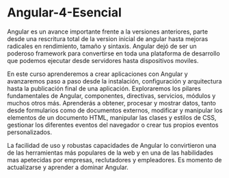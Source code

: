 # Angular-4-Esencial

Angular es un avance importante frente a la versiones anteriores, parte desde una rescritura total de la version inicial de angular hasta mejoras radicales en rendimiento, tamaño y sintaxis. Angular dejó de ser un poderoso framework para convertirse en toda una plataforma de desarrollo que podemos ejecutar desde servidores hasta dispositivos moviles.

En este curso aprenderemos a crear aplicaciones con Angular y avanzaremos paso a paso desde la instalación, configuración y arquitectura hasta la publicación final de una aplicación. Exploraremos los pilares fundamentales de Angular, componentes, directivas, servicios, módulos y muchos otros más. Aprenderás a obtener, procesar y mostrar datos, tanto desde formularios como de documentos externos, modificar y manipular los elementos de un documento HTML, manipular las clases y estilos de CSS, gestionar los diferentes eventos del navegador o crear tus propios eventos personalizados.

La facilidad de uso y robustas capacidades de Angular lo convirtieron una de las herramientas más populares de la web y en una de las habilidades mas apetecidas por empresas, reclutadores y empleadores. Es momento de actualizarse y aprender a dominar Angular.
